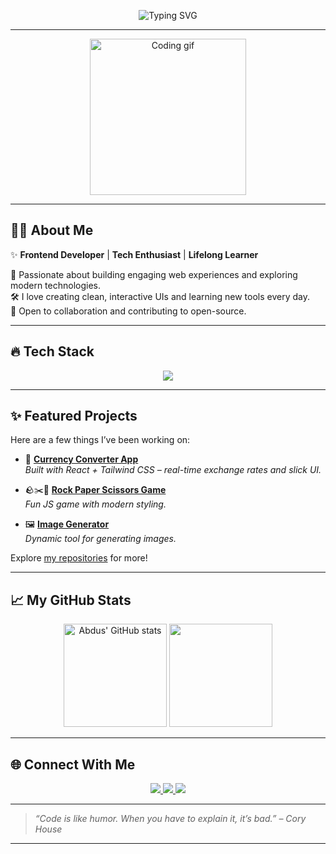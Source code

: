 <!-- Profile README for Abdus-8747 -->

<p align="center">
  <img src="https://readme-typing-svg.demolab.com?font=Fira+Code&weight=500&size=24&pause=1000&color=1EC6FF&center=true&vCenter=true&width=435&lines=Hi+There!+I'm+Abdus+Samad.;Frontend+Developer+%F0%9F%92%BB;Coding+Enthusiast+%F0%9F%92%8E;Let's+build+something+awesome!" alt="Typing SVG" />
</p>

---

<p align="center">
  <img src="https://media.giphy.com/media/qgQUggAC3Pfv687qPC/giphy.gif" width="250" alt="Coding gif" />
</p>

---

## 👨‍💻 About Me

✨ **Frontend Developer** | **Tech Enthusiast** | **Lifelong Learner**

🚀 Passionate about building engaging web experiences and exploring modern technologies.  
🛠️ I love creating clean, interactive UIs and learning new tools every day.  
🤝 Open to collaboration and contributing to open-source.

---

## 🔥 Tech Stack

<div align="center">
  <img src="https://skillicons.dev/icons?i=js,react,nextjs,tailwind,nodejs,html,css,java,c,cpp,git,github,postman" />
</div>

---

## ✨ Featured Projects

Here are a few things I’ve been working on:

- 🎯 [**Currency Converter App**](https://github.com/Abdus-8747/currency-converter)  
  *Built with React + Tailwind CSS – real-time exchange rates and slick UI.*

- 🪨✂️📄 [**Rock Paper Scissors Game**](https://github.com/Abdus-8747/rock-paper-scissors)  
  *Fun JS game with modern styling.*

- 🖼️ [**Image Generator**](https://github.com/Abdus-8747/image-generator)  
  *Dynamic tool for generating images.*

Explore [my repositories](https://github.com/Abdus-8747?tab=repositories) for more!

---

## 📈 My GitHub Stats

<p align="center">
  <img src="https://github-readme-stats.vercel.app/api?username=Abdus-8747&show_icons=true&theme=tokyonight" alt="Abdus' GitHub stats" height="165"/>
  <img src="https://github-readme-stats.vercel.app/api/top-langs/?username=Abdus-8747&layout=compact&theme=tokyonight" height="165"/>
</p>

---

## 🌐 Connect With Me

<p align="center">
  <a href="https://github.com/Abdus-8747" target="_blank">
    <img src="https://img.shields.io/badge/GitHub-100000?style=for-the-badge&logo=github&logoColor=white"/>
  </a>
  <a href="https://www.linkedin.com/in/abdus-samad-shamsi-a61161286/" target="_blank">
    <img src="https://img.shields.io/badge/LinkedIn-0077B5?style=for-the-badge&logo=linkedin&logoColor=white"/>
  </a>
  <a href="mailto:abdussamad.shamsi8747@gmail.com" target="_blank">
    <img src="https://img.shields.io/badge/Gmail-D14836?style=for-the-badge&logo=gmail&logoColor=white"/>
  </a>
</p>

---

> *“Code is like humor. When you have to explain it, it’s bad.” – Cory House*

---
